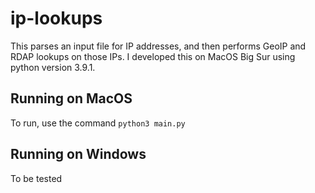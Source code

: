 # ip-lookups

This parses an input file for IP addresses, and then performs GeoIP and RDAP lookups on those IPs. I developed this on MacOS Big Sur using python version 3.9.1.

## Running on MacOS

To run, use the command `python3 main.py`

## Running on Windows

To be tested
